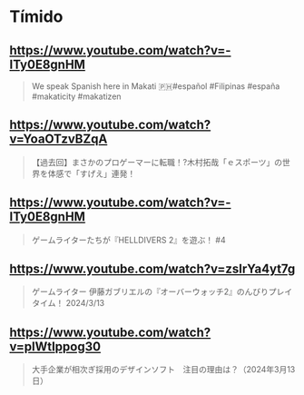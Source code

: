 # Tímido

## https://www.youtube.com/watch?v=-ITy0E8gnHM

> We speak Spanish here in Makati 🇵🇭#español #Filipinas #españa #makaticity #makatizen 

## https://www.youtube.com/watch?v=YoaOTzvBZqA

> 【過去回】まさかのプロゲーマーに転職！?木村拓哉「ｅスポーツ」の世界を体感で「すげえ」連発！ 

## https://www.youtube.com/watch?v=-ITy0E8gnHM

> ゲームライターたちが『HELLDIVERS 2』を遊ぶ！ #4 

## https://www.youtube.com/watch?v=zsIrYa4yt7g

> ゲームライター 伊藤ガブリエルの『オーバーウォッチ2』のんびりプレイタイム！ 2024/3/13

## https://www.youtube.com/watch?v=plWtIppog30

> 大手企業が相次ぎ採用のデザインソフト　注目の理由は？（2024年3月13日） 
